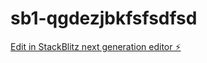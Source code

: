 # sb1-qgdezjbkfsfsdfsd

[Edit in StackBlitz next generation editor ⚡️](https://stackblitz.com/~/github.com/Petercv3/sb1-qgdezjbkfsfsdfsd)